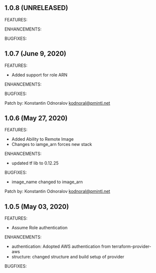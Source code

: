 ## 1.0.8 (UNRELEASED)

FEATURES:

ENHANCEMENTS:

BUGFIXES:


## 1.0.7 (June 9, 2020)

FEATURES:
* Added support for role ARN

ENHANCEMENTS:

BUGFIXES:

Patch by: Konstantin Odnoralov <kodnoral@pmintl.net>

## 1.0.6 (May 27, 2020)

FEATURES:
* Added Ability to Remote Image 
* Changes to iamge_arn forces new stack

ENHANCEMENTS:
* updated tf lib to 0.12.25

BUGFIXES:
* image_name changed to image_arn

Patch by: Konstantin Odnoralov <kodnoral@pmintl.net>


## 1.0.5 (May 03, 2020)

FEATURES:
* Assume Role authentication

ENHANCEMENTS:
* authentication: Adopted AWS authentication from terraform-provider-aws
* structure: changed structure and build setup of provider

BUGFIXES: 


